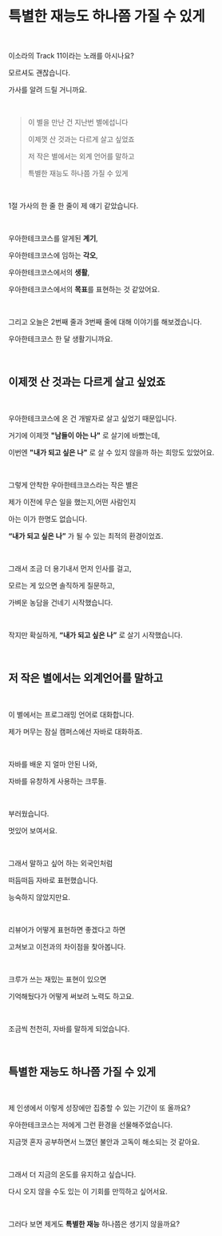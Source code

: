 # 특별한 재능도 하나쯤 가질 수 있게

<br>

이소라의 Track 11이라는 노래를 아시나요?

모르셔도 괜찮습니다.

가사를 알려 드릴 거니까요.

<br>

> 이 별을 만난 건 지난번 별에섭니다
> 
> 이제껏 산 것과는 다르게 살고 싶었죠
> 
> 저 작은 별에서는 외계 언어를 말하고
> 
> 특별한 재능도 하나쯤 가질 수 있게

<br>

1절 가사의 한 줄 한 줄이 제 얘기 같았습니다.

<br>

우아한테크코스를 알게된 **계기**,

우아한테크코스에 임하는 **각오**,

우아한테크코스에서의 **생활**,

우아한테크코스에서의 **목표**를 표현하는 것 같았어요.

<br>

그리고 오늘은 2번째 줄과 3번째 줄에 대해 이야기를 해보겠습니다.

우아한테크코스 한 달 생활기니까요.

<br>

## 이제껏 산 것과는 다르게 살고 싶었죠

<br>

우아한테크코스에 온 건 개발자로 살고 싶었기 때문입니다.

거기에 이제껏 **"남들이 아는 나"** 로 살기에 바빴는데,

이번엔 **"내가 되고 싶은 나"** 로 살 수 있지 않을까 하는 희망도 있었어요.

<br>

그렇게 안착한 우아한테크코스라는 작은 별은

제가 이전에 무슨 일을 했는지,어떤 사람인지 

아는 이가 한명도 없습니다.

**“내가 되고 싶은 나”** 가 될 수 있는 최적의 환경이었죠.

<br>

그래서 조금 더 용기내서 먼저 인사를 걸고,

모르는 게 있으면 솔직하게 질문하고,

가벼운 농담을 건네기 시작했습니다.

<br>

작지만 확실하게, **“내가 되고 싶은 나”** 로 살기 시작했습니다.

<br>

## 저 작은 별에서는 외계언어를 말하고

<br>

이 별에서는 프로그래밍 언어로 대화합니다.

제가 머무는 잠실 캠퍼스에선 자바로 대화하죠.

<br>

자바를 배운 지 얼마 안된 나와,

자바를 유창하게 사용하는 크루들.

<br>

부러웠습니다.

멋있어 보여서요.

<br>

그래서 말하고 싶어 하는 외국인처럼

떠듬떠듬 자바로 표현했습니다.

능숙하지 않았지만요.

<br>

리뷰어가 어떻게 표현하면 좋겠다고 하면

고쳐보고 이전과의 차이점을 찾아봅니다.

<br>

크루가 쓰는 재밌는 표현이 있으면

기억해뒀다가 어떻게 써보려 노력도 하고요.

<br>

조금씩 천천히, 자바를 말하게 되었습니다.

<br>

## 특별한 재능도 하나쯤 가질 수 있게

<br>

제 인생에서 이렇게 성장에만 집중할 수 있는 기간이 또 올까요?

우아한테크코스는 저에게 그런 환경을 선물해주었습니다.

지금껏 혼자 공부하면서 느꼈던 불안과 고독이 해소되는 것 같아요.

<br>

그래서 더 지금의 온도를 유지하고 싶습니다.

다시 오지 않을 수도 있는 이 기회를 만끽하고 싶어서요.

<br>

그러다 보면 제게도 **특별한 재능** 하나쯤은 생기지 않을까요?
